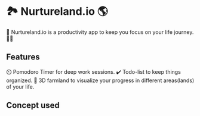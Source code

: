 # 🏞️ Nurtureland.io 🌎

🏁 Nurtureland.io is a productivity app to keep you focus on your life journey. 🏃‍♂️

## Features

⏲️ Pomodoro Timer for deep work sessions.
✔️ Todo-list to keep things organized.
🌲 3D farmland to visualize your progress in different areas(lands) of your life.

## Concept used



